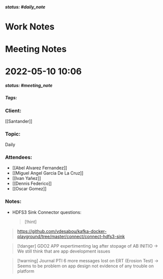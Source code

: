 ##### status: #daily_note 

# Work Notes

# Meeting Notes
# 2022-05-10 10:06
##### status: #meeting_note
##### Tags:

### Client:
[[Santander]]
### Topic:
Daily
### Attendees:
* [[Abel Alvarez Fernandez]]
* [[Miguel Angel Garcia De La Cruz]]
* [[Ivan Yañez]]
* [[Dennis Federico]]
* [[Oscar Gomez]]
### Notes:

- HDFS3 Sink Connector questions:
  > [!hint]
> https://github.com/vdesabou/kafka-docker-playground/tree/master/connect/connect-hdfs3-sink

> [!danger] GDO2
> APP expertimenting lag after stopage of AB INITIO -> We still think that are app development issues

> [!warning] Journal PTI
>  6 more messages lost on ERT (Erosion Test) -> Seems to be problem on app design not evidence of any trouble on platform








